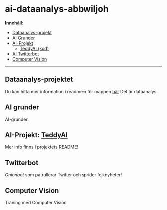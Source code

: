 # ai-dataanalys-abbwiljoh

**Innehåll:**
  - [Dataanalys-projekt](https://github.com/abbindustrigymnasium/ai-dataanalys-abbwiljoh/tree/main/Data-Analys "Projekt från dataanalys-lektionerna.")
  - [AI Grunder](https://github.com/abbindustrigymnasium/ai-dataanalys-abbwiljoh/tree/main/AI%20grunder "Grunder för AI (Knearest Neighbor osv).")
  - [AI-Projekt](AI-projekt/)
    - [TeddyAI (kod)](AI-projekt/TeddyAI "Gå till TeddyAIs projektsida!")
  - [AI Twitterbot](https://github.com/abbindustrigymnasium/ai-dataanalys-abbwiljoh/tree/main/AI/twitterbot "Inte dokumenterad!")
  - [Computer Vision](Computer-Vision/)

---

## Dataanalys-projektet
Du kan hitta mer information i readme:n för mappen [här](https://github.com/abbindustrigymnasium/ai-dataanalys-abbwiljoh/blob/main/Data-Analys/README.md)
Det är dataanalys.

## AI grunder
AI-grunder.

## AI-Projekt: [TeddyAI](AI-projekt/TeddyAI "Gå till projektsidan")
Mer info finns i projektets README!

## Twitterbot
*Onionbot* som patrullerar Twitter och sprider fejknyheter!

## Computer Vision
Träning med Computer Vision
